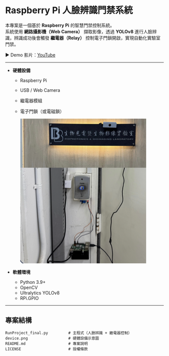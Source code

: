 # Raspberry Pi 人臉辨識門禁系統

本專案是一個基於 **Raspberry Pi** 的智慧門禁控制系統。  
系統使用 **網路攝影機（Web Camera）** 擷取影像，透過 **YOLOv8** 進行人臉辨識，辨識成功後會觸發 **繼電器（Relay）** 控制電子門鎖開啟，實現自動化實驗室門禁。  
  
▶️ Demo 影片：[YouTube](https://youtube.com/shorts/3rbX6FRZP9A?feature=share)

---

- **硬體設備**
  - Raspberry Pi
  - USB / Web Camera
  - 繼電器模組
  - 電子門鎖（或電磁鎖）
 
    
    <img src="device.png" alt="Hardware Setup" width="400"/>

- **軟體環境**
  - Python 3.9+
  - OpenCV
  - Ultralytics YOLOv8
  - RPi.GPIO

---

## 專案結構
```text
RunProject_final.py         # 主程式（人臉辨識 + 繼電器控制）
device.png                  # 硬體設備示意圖
README.md                   # 專案說明
LICENSE                     # 授權條款
